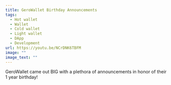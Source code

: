 ```yaml
---
title: GeroWallet Birthday Announcements
tags:
  - Hot wallet
  - Wallet
  - Cold wallet
  - Light wallet
  - DApp
  - Development
url: https://youtu.be/NCrDNK6TBFM
image: ""
image_text: ""
---
```


GeroWallet came out BIG with a plethora of announcements in honor of their 1 year birthday!
